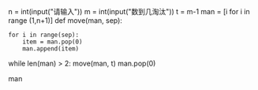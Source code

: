 ﻿n = int(input("请输入"))
m = int(input("数到几淘汰"))
t = m-1
man = [i for i in range (1,n+1)]
def move(man, sep):
    
    for i in range(sep):
        item = man.pop(0)
        man.append(item)
while len(man) > 2:
    move(man, t)
    man.pop(0)
    
man    
